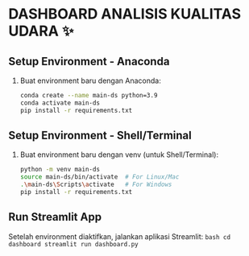 # **DASHBOARD ANALISIS KUALITAS UDARA** ✨

## **Setup Environment - Anaconda**
1. Buat environment baru dengan Anaconda:
    ```bash
    conda create --name main-ds python=3.9
    conda activate main-ds
    pip install -r requirements.txt
    ```

## **Setup Environment - Shell/Terminal**
1. Buat environment baru dengan venv (untuk Shell/Terminal):
    ```bash
    python -m venv main-ds
    source main-ds/bin/activate  # For Linux/Mac
    .\main-ds\Scripts\activate   # For Windows
    pip install -r requirements.txt
    ```

## **Run Streamlit App**
Setelah environment diaktifkan, jalankan aplikasi Streamlit:
    ```bash
    cd dashboard
    streamlit run dashboard.py
    ```
